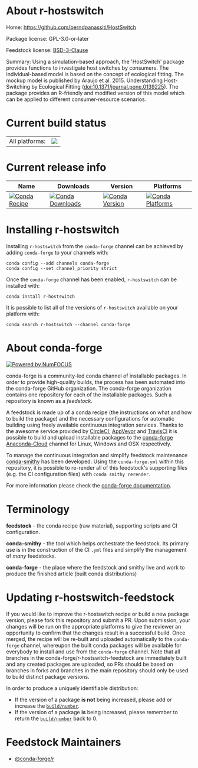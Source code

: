 About r-hostswitch
==================

Home: https://github.com/berndpanassiti/HostSwitch

Package license: GPL-3.0-or-later

Feedstock license: [BSD-3-Clause](https://github.com/conda-forge/r-hostswitch-feedstock/blob/master/LICENSE.txt)

Summary: Using a simulation-based approach, the 'HostSwitch' package provides functions to investigate host switches by consumers. The individual-based model is based on the concept of ecological fitting. The mockup model is published by Araujo et al. 2015. Understanding Host-Switching by Ecological Fitting (<doi:10.1371/journal.pone.0139225>). The package provides an R-friendly and modified version of this model which can be applied to different consumer-resource scenarios.

Current build status
====================


<table><tr><td>All platforms:</td>
    <td>
      <a href="https://dev.azure.com/conda-forge/feedstock-builds/_build/latest?definitionId=14450&branchName=master">
        <img src="https://dev.azure.com/conda-forge/feedstock-builds/_apis/build/status/r-hostswitch-feedstock?branchName=master">
      </a>
    </td>
  </tr>
</table>

Current release info
====================

| Name | Downloads | Version | Platforms |
| --- | --- | --- | --- |
| [![Conda Recipe](https://img.shields.io/badge/recipe-r--hostswitch-green.svg)](https://anaconda.org/conda-forge/r-hostswitch) | [![Conda Downloads](https://img.shields.io/conda/dn/conda-forge/r-hostswitch.svg)](https://anaconda.org/conda-forge/r-hostswitch) | [![Conda Version](https://img.shields.io/conda/vn/conda-forge/r-hostswitch.svg)](https://anaconda.org/conda-forge/r-hostswitch) | [![Conda Platforms](https://img.shields.io/conda/pn/conda-forge/r-hostswitch.svg)](https://anaconda.org/conda-forge/r-hostswitch) |

Installing r-hostswitch
=======================

Installing `r-hostswitch` from the `conda-forge` channel can be achieved by adding `conda-forge` to your channels with:

```
conda config --add channels conda-forge
conda config --set channel_priority strict
```

Once the `conda-forge` channel has been enabled, `r-hostswitch` can be installed with:

```
conda install r-hostswitch
```

It is possible to list all of the versions of `r-hostswitch` available on your platform with:

```
conda search r-hostswitch --channel conda-forge
```


About conda-forge
=================

[![Powered by
NumFOCUS](https://img.shields.io/badge/powered%20by-NumFOCUS-orange.svg?style=flat&colorA=E1523D&colorB=007D8A)](https://numfocus.org)

conda-forge is a community-led conda channel of installable packages.
In order to provide high-quality builds, the process has been automated into the
conda-forge GitHub organization. The conda-forge organization contains one repository
for each of the installable packages. Such a repository is known as a *feedstock*.

A feedstock is made up of a conda recipe (the instructions on what and how to build
the package) and the necessary configurations for automatic building using freely
available continuous integration services. Thanks to the awesome service provided by
[CircleCI](https://circleci.com/), [AppVeyor](https://www.appveyor.com/)
and [TravisCI](https://travis-ci.com/) it is possible to build and upload installable
packages to the [conda-forge](https://anaconda.org/conda-forge)
[Anaconda-Cloud](https://anaconda.org/) channel for Linux, Windows and OSX respectively.

To manage the continuous integration and simplify feedstock maintenance
[conda-smithy](https://github.com/conda-forge/conda-smithy) has been developed.
Using the ``conda-forge.yml`` within this repository, it is possible to re-render all of
this feedstock's supporting files (e.g. the CI configuration files) with ``conda smithy rerender``.

For more information please check the [conda-forge documentation](https://conda-forge.org/docs/).

Terminology
===========

**feedstock** - the conda recipe (raw material), supporting scripts and CI configuration.

**conda-smithy** - the tool which helps orchestrate the feedstock.
                   Its primary use is in the construction of the CI ``.yml`` files
                   and simplify the management of *many* feedstocks.

**conda-forge** - the place where the feedstock and smithy live and work to
                  produce the finished article (built conda distributions)


Updating r-hostswitch-feedstock
===============================

If you would like to improve the r-hostswitch recipe or build a new
package version, please fork this repository and submit a PR. Upon submission,
your changes will be run on the appropriate platforms to give the reviewer an
opportunity to confirm that the changes result in a successful build. Once
merged, the recipe will be re-built and uploaded automatically to the
`conda-forge` channel, whereupon the built conda packages will be available for
everybody to install and use from the `conda-forge` channel.
Note that all branches in the conda-forge/r-hostswitch-feedstock are
immediately built and any created packages are uploaded, so PRs should be based
on branches in forks and branches in the main repository should only be used to
build distinct package versions.

In order to produce a uniquely identifiable distribution:
 * If the version of a package **is not** being increased, please add or increase
   the [``build/number``](https://docs.conda.io/projects/conda-build/en/latest/resources/define-metadata.html#build-number-and-string).
 * If the version of a package **is** being increased, please remember to return
   the [``build/number``](https://docs.conda.io/projects/conda-build/en/latest/resources/define-metadata.html#build-number-and-string)
   back to 0.

Feedstock Maintainers
=====================

* [@conda-forge/r](https://github.com/conda-forge/r/)


